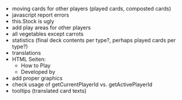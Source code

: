 - moving cards for other players (played cards, composted cards)
- javascript report errors
- this.Stock is ugly
- add play areas for other players
- all vegetables except carrots
- statistics (final deck contents per type?, perhaps played cards per type?)
- translations
- HTML Seiten:
  - How to Play
  - Developed by
- add proper graphics
- check usage of getCurrentPlayerId vs. getActivePlayerId
- tooltips (translated card texts)
